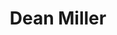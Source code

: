 ---
tags:
- people
image: /img/people/dean.jpg
title: Dean Miller
level: Undergraduate
email: dmm183@pitt.edu
bio: Dean is a junior chemical engineering undergraduate student from Cleveland, Ohio.  He joined the group in the fall of 2016 and has worked through the MCSI program during the summer of 2017.  <br><br>Dean is also an active member of Pitt's ChemE Car Team and will be attending the national competition in November.
---